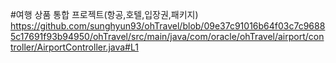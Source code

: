 #여행 상품 통합 프로젝트(항공,호텔,입장권,패키지)
https://github.com/sunghyun93/ohTravel/blob/09e37c91016b64f03c7c96885c17691f93b94950/ohTravel/src/main/java/com/oracle/ohTravel/airport/controller/AirportController.java#L1
